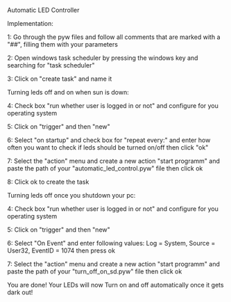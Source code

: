 Automatic LED Controller

Implementation:


1: Go through the pyw files and follow all comments that are marked with a "##", filling them with your parameters

2: Open windows task scheduler by pressing the windows key and searching for "task scheduler"

3: Click on "create task" and name it


Turning leds off and on when sun is down:

4: Check box "run whether user is logged in or not" and configure for you operating system

5: Click on "trigger" and then "new"

6: Select "on startup" and check box for "repeat every:" and enter how often you want to check if leds should be turned on/off then click "ok"

7: Select the "action" menu and create a new action "start programm" and paste the path of your "automatic_led_control.pyw" file then click ok

8: Click ok to create the task


Turning leds off once you shutdown your pc:

4: Check box "run whether user is logged in or not" and configure for you operating system

5: Click on "trigger" and then "new"

6: Select "On Event" and enter following values: Log = System, Source = User32, EventID = 1074 then press ok

7: Select the "action" menu and create a new action "start programm" and paste the path of your "turn_off_on_sd.pyw" file then click ok


You are done! Your LEDs will now Turn on and off automatically once it gets dark out!



